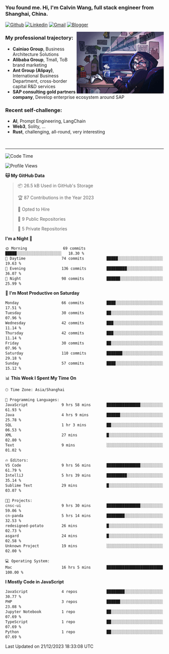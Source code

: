 <!-- Greeting -->
### You found me. Hi, I'm Calvin Wang, full stack engineer from Shanghai, China.

[![Github](https://img.shields.io/badge/-Github-000?style=flat&logo=Github&logoColor=white)](https://github.com/wangjunneil)
[![Linkedin](https://img.shields.io/badge/-LinkedIn-blue?style=flat&logo=Linkedin&logoColor=white)](https://www.linkedin.com/in/wangjunneil/)
[![Gmail](https://img.shields.io/badge/-Gmail-c14438?style=flat&logo=Gmail&logoColor=white)](mailto:wangjunneil@gmail.com)
[![Blogger](https://img.shields.io/badge/-Blogger-gray?style=flat&logo=Blogger&logoColor=white)](https://www.wangjun.dev)

<!--Introduction -->

<img align="right" alt="img" src="https://raw.githubusercontent.com/wangjunneil/wangjunneil/main/imgs/cover_image.png" width="55%" height="auto" />

### My professional trajectory: 
- **Cainiao Group**, Business Architecture Solutions
- **Alibaba Group**, Tmall, ToB brand marketing
- **Ant Group (Alipay)**, International Business Department, cross-border capital R&D services
- **SAP consulting gold partners company**, Develop enterprise ecosystem around SAP
### Recent self-challenge:
- **AI**, Prompt Engineering, LangChain
- **Web3**, Solity, ...
- **Rust**, challenging, all-round, very interesting

<br/>

---
<!-- Your badges -->

<!--START_SECTION:waka-->
![Code Time](http://img.shields.io/badge/Code%20Time-32%20hrs%2033%20mins-blue)

![Profile Views](http://img.shields.io/badge/Profile%20Views-40-blue)

**🐱 My GitHub Data** 

> 📦 26.5 kB Used in GitHub's Storage 
 > 
> 🏆 87 Contributions in the Year 2023
 > 
> 💼 Opted to Hire
 > 
> 📜 9 Public Repositories 
 > 
> 🔑 5 Private Repositories 
 > 
**I'm a Night 🦉** 

```text
🌞 Morning                69 commits          █████░░░░░░░░░░░░░░░░░░░░   18.30 % 
🌆 Daytime                74 commits          █████░░░░░░░░░░░░░░░░░░░░   19.63 % 
🌃 Evening                136 commits         █████████░░░░░░░░░░░░░░░░   36.07 % 
🌙 Night                  98 commits          ██████░░░░░░░░░░░░░░░░░░░   25.99 % 
```
📅 **I'm Most Productive on Saturday** 

```text
Monday                   66 commits          ████░░░░░░░░░░░░░░░░░░░░░   17.51 % 
Tuesday                  30 commits          ██░░░░░░░░░░░░░░░░░░░░░░░   07.96 % 
Wednesday                42 commits          ███░░░░░░░░░░░░░░░░░░░░░░   11.14 % 
Thursday                 42 commits          ███░░░░░░░░░░░░░░░░░░░░░░   11.14 % 
Friday                   30 commits          ██░░░░░░░░░░░░░░░░░░░░░░░   07.96 % 
Saturday                 110 commits         ███████░░░░░░░░░░░░░░░░░░   29.18 % 
Sunday                   57 commits          ████░░░░░░░░░░░░░░░░░░░░░   15.12 % 
```


📊 **This Week I Spent My Time On** 

```text
🕑︎ Time Zone: Asia/Shanghai

💬 Programming Languages: 
JavaScript               9 hrs 58 mins       ███████████████░░░░░░░░░░   61.93 % 
Java                     4 hrs 9 mins        ██████░░░░░░░░░░░░░░░░░░░   25.78 % 
SQL                      1 hr 3 mins         ██░░░░░░░░░░░░░░░░░░░░░░░   06.53 % 
XML                      27 mins             █░░░░░░░░░░░░░░░░░░░░░░░░   02.80 % 
Text                     9 mins              ░░░░░░░░░░░░░░░░░░░░░░░░░   01.02 % 

🔥 Editors: 
VS Code                  9 hrs 56 mins       ███████████████░░░░░░░░░░   61.79 % 
IntelliJ                 5 hrs 39 mins       █████████░░░░░░░░░░░░░░░░   35.14 % 
Sublime Text             29 mins             █░░░░░░░░░░░░░░░░░░░░░░░░   03.07 % 

🐱‍💻 Projects: 
cnsc-ui                  9 hrs 30 mins       ███████████████░░░░░░░░░░   59.06 % 
cn-panda                 5 hrs 14 mins       ████████░░░░░░░░░░░░░░░░░   32.53 % 
redesigned-potato        26 mins             █░░░░░░░░░░░░░░░░░░░░░░░░   02.73 % 
asgard                   24 mins             █░░░░░░░░░░░░░░░░░░░░░░░░   02.58 % 
Unknown Project          19 mins             ░░░░░░░░░░░░░░░░░░░░░░░░░   02.00 % 

💻 Operating System: 
Mac                      16 hrs 5 mins       █████████████████████████   100.00 % 
```

**I Mostly Code in JavaScript** 

```text
JavaScript               4 repos             ████████░░░░░░░░░░░░░░░░░   30.77 % 
PHP                      3 repos             ██████░░░░░░░░░░░░░░░░░░░   23.08 % 
Jupyter Notebook         1 repo              ██░░░░░░░░░░░░░░░░░░░░░░░   07.69 % 
TypeScript               1 repo              ██░░░░░░░░░░░░░░░░░░░░░░░   07.69 % 
Python                   1 repo              ██░░░░░░░░░░░░░░░░░░░░░░░   07.69 % 
```




 Last Updated on 21/12/2023 18:33:08 UTC
<!--END_SECTION:waka-->
